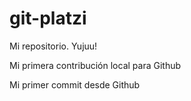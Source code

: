 # git-platzi

Mi repositorio. Yujuu!

Mi primera contribución local para Github

Mi primer commit desde Github
